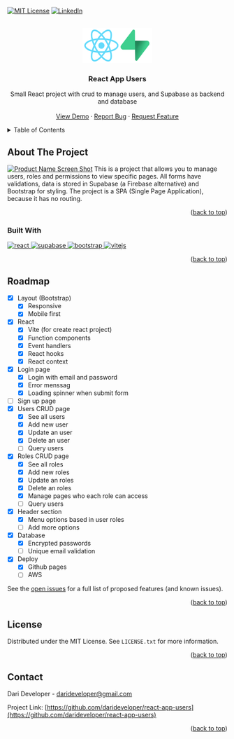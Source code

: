 <!-- Improved compatibility of back to top link: See: https://github.com/othneildrew/Best-README-Template/pull/73 -->
<a name="readme-top"></a>
<!--
*** Thanks for checking out the Best-README-Template. If you have a suggestion
*** that would make this better, please fork the repo and create a pull request
*** or simply open an issue with the tag "enhancement".
*** Don't forget to give the project a star!
*** Thanks again! Now go create something AMAZING! :D
-->



<!-- PROJECT SHIELDS -->
<!--
*** I'm using markdown "reference style" links for readability.
*** Reference links are enclosed in brackets [ ] instead of parentheses ( ).
*** See the bottom of this document for the declaration of the reference variables
*** for contributors-url, forks-url, etc. This is an optional, concise syntax you may use.
*** https://www.markdownguide.org/basic-syntax/#reference-style-links
-->
[![MIT License][license-shield]][license-url]
[![LinkedIn][linkedin-shield]][linkedin-url]



<!-- PROJECT LOGO -->
<br />
<div align="center">
  <a href="https://github.com/darideveloper/react-app-users">
    <img src="./public/imgs/logo.png" alt="Logo" width="160" height="80">
  </a>

<h3 align="center">React App Users</h3>

  <p align="center">
    Small React project with crud to manage users, and Supabase as backend and database
    <br />
    <br />
    <a href="https://darideveloper.github.io/react-app-users/">View Demo</a>
    ·
    <a href="https://github.com/darideveloper/react-app-users/issues">Report Bug</a>
    ·
    <a href="https://github.com/darideveloper/react-app-users/issues">Request Feature</a>
  </p>
</div>



<!-- TABLE OF CONTENTS -->
<details>
  <summary>Table of Contents</summary>
  <ol>
    <li>
      <a href="#about-the-project">About The Project</a>
      <ul>
        <li><a href="#built-with">Built With</a></li>
      </ul>
    </li>
    <li><a href="#roadmap">Roadmap</a></li>
    <li><a href="#license">License</a></li>
    <li><a href="#contact">Contact</a></li>
  </ol>
</details>



<!-- ABOUT THE PROJECT -->
## About The Project

[![Product Name Screen Shot][product-screenshot]](https://example.com)
This is a project that allows you to manage users, roles and permissions to view specific pages.
All forms have validations, data is stored in Supabase (a Firebase alternative) and Bootstrap for styling.
The project is a SPA (Single Page Application), because it has no routing.


<p align="right">(<a href="#readme-top">back to top</a>)</p>



### Built With
<a href="https://es.reactjs.org/">
  <img src="https://cdn.svgporn.com/logos/react.svg" width="50" alt="react" title="react">
</a>
<a href="https://supabase.com/">
  <img src="https://cdn.svgporn.com/logos/supabase-icon.svg" width="50" alt="supabase" title="supabase">
</a>
<a href="https://getbootstrap.com/">
  <img src="https://cdn.svgporn.com/logos/bootstrap.svg" width="60" alt="bootstrap" title="bootstrap">
</a>
<a href="https://vitejs.dev/">
  <img src="https://cdn.svgporn.com/logos/vitejs.svg" width="50" alt="vitejs" title="vitejs">
</a>



<p align="right">(<a href="#readme-top">back to top</a>)</p>

<!-- ROADMAP -->
## Roadmap

- [x] Layout (Bootstrap)
  - [x] Responsive
  - [x] Mobile first
- [x] React
  - [x] Vite (for create react project)
  - [x] Function components
  - [x] Event handlers
  - [x] React hooks
  - [x] React context
- [x] Login page
  - [x] Login with email and password
  - [x] Error menssag
  - [x] Loading spinner when submit form
- [ ] Sign up page
- [x] Users CRUD page
  - [x] See all users
  - [x] Add new user
  - [x] Update an user
  - [x] Delete an user
  - [ ] Query users 
- [x] Roles CRUD page
  - [x] See all roles
  - [x] Add new roles
  - [x] Update an roles
  - [x] Delete an roles
  - [x] Manage pages who each role can access
  - [ ] Query users 
- [x] Header section
  - [x] Menu options based in user roles
  - [ ] Add more options
- [x] Database
  - [x] Encrypted passwords
  - [ ] Unique email validation
- [x] Deploy
  - [x] Github pages 
  - [ ] AWS

See the [open issues](https://github.com/darideveloper/react-app-users/issues) for a full list of proposed features (and known issues).

<p align="right">(<a href="#readme-top">back to top</a>)</p>

<!-- LICENSE -->
## License

Distributed under the MIT License. See `LICENSE.txt` for more information.

<p align="right">(<a href="#readme-top">back to top</a>)</p>



<!-- CONTACT -->
## Contact

Dari Developer - darideveloper@gmail.com

Project Link: [https://github.com/darideveloper/react-app-users](https://github.com/darideveloper/react-app-users)

<p align="right">(<a href="#readme-top">back to top</a>)</p>

<!-- MARKDOWN LINKS & IMAGES -->
<!-- https://www.markdownguide.org/basic-syntax/#reference-style-links -->
[contributors-shield]: https://img.shields.io/github/contributors/darideveloper/react-app-users.svg?style=for-the-badge
[contributors-url]: https://github.com/darideveloper/react-app-users/graphs/contributors
[forks-shield]: https://img.shields.io/github/forks/darideveloper/react-app-users.svg?style=for-the-badge
[forks-url]: https://github.com/darideveloper/react-app-users/network/members
[stars-shield]: https://img.shields.io/github/stars/darideveloper/react-app-users.svg?style=for-the-badge
[stars-url]: https://github.com/darideveloper/react-app-users/stargazers
[issues-shield]: https://img.shields.io/github/issues/darideveloper/react-app-users.svg?style=for-the-badge
[issues-url]: https://github.com/darideveloper/react-app-users/issues
[license-shield]: https://img.shields.io/github/license/darideveloper/react-app-users.svg?style=for-the-badge
[license-url]: https://github.com/darideveloper/react-app-users/blob/master/LICENSE.txt
[linkedin-shield]: https://img.shields.io/badge/-LinkedIn-black.svg?style=for-the-badge&logo=linkedin&colorB=555
[linkedin-url]: https://linkedin.com/in/francisco-dari-hernandez-6456b6181
[product-screenshot]: ./public/imgs/screenshot.gif
[Next.js]: https://img.shields.io/badge/next.js-000000?style=for-the-badge&logo=nextdotjs&logoColor=white
[Next-url]: https://nextjs.org/
[React.js]: https://img.shields.io/badge/React-20232A?style=for-the-badge&logo=react&logoColor=61DAFB
[React-url]: https://reactjs.org/
[Vue.js]: https://img.shields.io/badge/Vue.js-35495E?style=for-the-badge&logo=vuedotjs&logoColor=4FC08D
[Vue-url]: https://vuejs.org/
[Angular.io]: https://img.shields.io/badge/Angular-DD0031?style=for-the-badge&logo=angular&logoColor=white
[Angular-url]: https://angular.io/
[Svelte.dev]: https://img.shields.io/badge/Svelte-4A4A55?style=for-the-badge&logo=svelte&logoColor=FF3E00
[Svelte-url]: https://svelte.dev/
[Laravel.com]: https://img.shields.io/badge/Laravel-FF2D20?style=for-the-badge&logo=laravel&logoColor=white
[Laravel-url]: https://laravel.com
[Bootstrap.com]: https://img.shields.io/badge/Bootstrap-563D7C?style=for-the-badge&logo=bootstrap&logoColor=white
[Bootstrap-url]: https://getbootstrap.com
[JQuery.com]: https://img.shields.io/badge/jQuery-0769AD?style=for-the-badge&logo=jquery&logoColor=white
[JQuery-url]: https://jquery.com 
